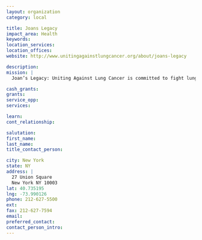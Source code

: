 ```yaml
---
layout: organization
category: local

title: Joans Legacy
impact_area: Health
keywords: 
location_services: 
location_offices: 
website: http://www.unitingagainstlungcancer.org/about/joans-legacy

description: 
mission: |
  Joan’s Legacy: Uniting Against Lung Cancer is committed to fight lung cancer by funding innovative research and increasing awareness of the world’s leading cancer killer, including a focus on non-smoking-related lung cancer.

cash_grants: 
grants: 
service_opp: 
services: 

learn: 
cont_relationship: 

salutation: 
first_name: 
last_name: 
title_contact_person: 

city: New York
state: NY
address: |
  27 Union Square    
  New York NY 10003
lat: 40.735195
lng: -73.990126
phone: 212-627-5500
ext: 
fax: 212-627-7594
email: 
preferred_contact: 
contact_person_intro: 
---
```

